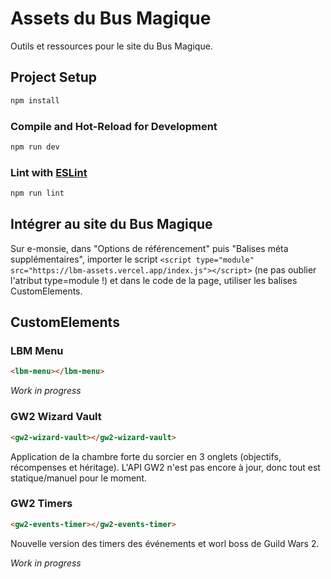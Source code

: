 # Assets du Bus Magique

Outils et ressources pour le site du Bus Magique.

## Project Setup

```sh
npm install
```

### Compile and Hot-Reload for Development

```sh
npm run dev
```

### Lint with [ESLint](https://eslint.org/)

```sh
npm run lint
```

## Intégrer au site du Bus Magique

Sur e-monsie, dans "Options de référencement" puis "Balises méta supplémentaires", importer le script `<script type="module" src="https://lbm-assets.vercel.app/index.js"></script>`
 (ne pas oublier l'atribut type=module !) et dans le code de la page, utiliser les balises CustomElements.

## CustomElements

### LBM Menu

```html
<lbm-menu></lbm-menu>
```

*Work in progress*

### GW2 Wizard Vault

```html
<gw2-wizard-vault></gw2-wizard-vault>
```

Application de la chambre forte du sorcier en 3 onglets (objectifs, récompenses et héritage). L'API GW2 n'est pas encore à jour, donc tout est statique/manuel pour le moment.

### GW2 Timers

```html
<gw2-events-timer></gw2-events-timer>
```

Nouvelle version des timers des événements et worl boss de Guild Wars 2.

*Work in progress*